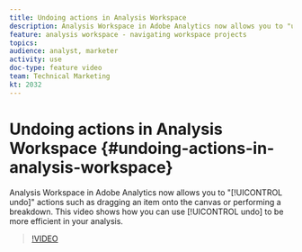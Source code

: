 ```yaml
---
title: Undoing actions in Analysis Workspace
description: Analysis Workspace in Adobe Analytics now allows you to "undo" actions such as dragging an item onto the canvas or performing a breakdown. This video shows how you can use undo to be more efficient in your analysis.
feature: analysis workspace - navigating workspace projects
topics: 
audience: analyst, marketer
activity: use
doc-type: feature video
team: Technical Marketing
kt: 2032
---
```


# Undoing actions in Analysis Workspace {#undoing-actions-in-analysis-workspace}

Analysis Workspace in Adobe Analytics now allows you to "[!UICONTROL undo]" actions such as dragging an item onto the canvas or performing a breakdown. This video shows how you can use [!UICONTROL undo] to be more efficient in your analysis.

>[!VIDEO](https://video.tv.adobe.com/v/23983/?quality=12)
